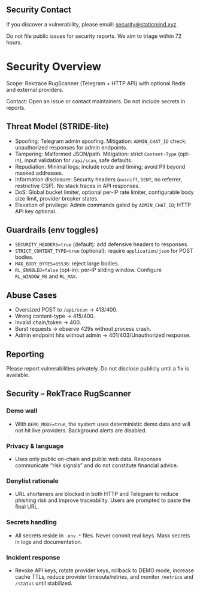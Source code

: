 ## Security Contact

If you discover a vulnerability, please email: security@staticmind.xyz

Do not file public issues for security reports. We aim to triage within 72 hours.

# Security Overview

Scope: Rektrace RugScanner (Telegram + HTTP API) with optional Redis and external providers.

Contact: Open an issue or contact maintainers. Do not include secrets in reports.

## Threat Model (STRIDE-lite)

- Spoofing: Telegram admin spoofing. Mitigation: `ADMIN_CHAT_ID` check; unauthorized responses for admin endpoints.
- Tampering: Malformed JSON/path. Mitigation: strict `Content-Type` (opt-in), input validation for `/api/scan`, safe defaults.
- Repudiation: Minimal logs; include route and timing; avoid PII beyond masked addresses.
- Information disclosure: Security headers (`nosniff`, `DENY`, no referrer, restrictive CSP). No stack traces in API responses.
- DoS: Global bucket limiter, optional per-IP rate limiter, configurable body size limit, provider breaker states.
- Elevation of privilege: Admin commands gated by `ADMIN_CHAT_ID`; HTTP API key optional.

## Guardrails (env toggles)

- `SECURITY_HEADERS=true` (default): add defensive headers to responses.
- `STRICT_CONTENT_TYPE=true` (optional): require `application/json` for POST bodies.
- `MAX_BODY_BYTES=65536`: reject large bodies.
- `RL_ENABLED=false` (opt-in): per-IP sliding window. Configure `RL_WINDOW_MS` and `RL_MAX`.

## Abuse Cases

- Oversized POST to `/api/scan` → 413/400.
- Wrong content-type → 415/400.
- Invalid chain/token → 400.
- Burst requests → observe 429s without process crash.
- Admin endpoint hits without admin → 401/403/Unauthorized response.

## Reporting

Please report vulnerabilities privately. Do not disclose publicly until a fix is available.

## Security – RekTrace RugScanner

### Demo wall
- With `DEMO_MODE=true`, the system uses deterministic demo data and will not hit live providers. Background alerts are disabled.

### Privacy & language
- Uses only public on-chain and public web data. Responses communicate “risk signals” and do not constitute financial advice.

### Denylist rationale
- URL shorteners are blocked in both HTTP and Telegram to reduce phishing risk and improve traceability. Users are prompted to paste the final URL.

### Secrets handling
- All secrets reside in `.env.*` files. Never commit real keys. Mask secrets in logs and documentation.

### Incident response
- Revoke API keys, rotate provider keys, rollback to DEMO mode, increase cache TTLs, reduce provider timeouts/retries, and monitor `/metrics` and `/status` until stabilized.


